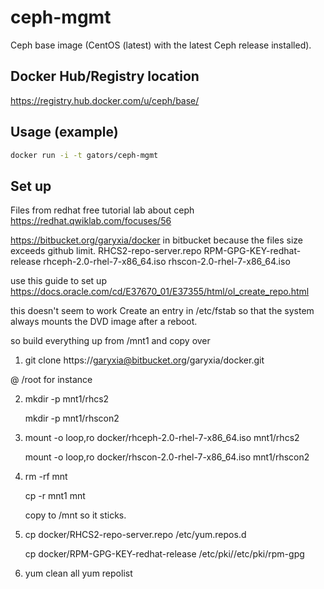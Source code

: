 # ceph-mgmt

Ceph base image (CentOS (latest) with the latest Ceph release installed).

## Docker Hub/Registry location

<https://registry.hub.docker.com/u/ceph/base/>

## Usage (example)

```bash
docker run -i -t gators/ceph-mgmt
```

## Set up 


Files from redhat free tutorial lab about ceph
https://redhat.qwiklab.com/focuses/56

https://bitbucket.org/garyxia/docker
in bitbucket because the files size exceeds github limit.
RHCS2-repo-server.repo
RPM-GPG-KEY-redhat-release
rhceph-2.0-rhel-7-x86_64.iso
rhscon-2.0-rhel-7-x86_64.iso

use this guide to set up
https://docs.oracle.com/cd/E37670_01/E37355/html/ol_create_repo.html

this doesn't seem to work
Create an entry in /etc/fstab so that the system always mounts the DVD image
after a reboot.

so build everything up from /mnt1 and copy over

1. git clone https://garyxia@bitbucket.org/garyxia/docker.git

  @ /root for instance

2. mkdir -p mnt1/rhcs2

   mkdir -p mnt1/rhscon2

3. mount -o loop,ro docker/rhceph-2.0-rhel-7-x86_64.iso mnt1/rhcs2

   mount -o loop,ro docker/rhscon-2.0-rhel-7-x86_64.iso mnt1/rhscon2

4. rm -rf mnt

   cp -r mnt1 mnt

   copy to /mnt so it sticks. 

5. cp docker/RHCS2-repo-server.repo /etc/yum.repos.d

   cp docker/RPM-GPG-KEY-redhat-release /etc/pki//etc/pki/rpm-gpg

6. yum clean all
  yum repolist
